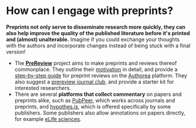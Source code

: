 # How can I engage with preprints?

**Preprints not only serve to disseminate research more quickly, they can also help improve the quality of the published literature before it's printed and (almost) unalterable.** Imagine if you could exchange your thoughts with the authors and incorporate changes instead of being stuck with a final version!

* The [**PreReview**](https://www.prereview.org/) project aims to make preprints and reviews thereof commonplace. They outline their [motivation](https://www.prereview.org/users/8850/articles/198235-welcome-to-prereview) in detail, and provide a [step-by-step guide](https://prereview.org/users/8850/articles/199648-how-to-post-with-prereview-org) for preprint reviews on the [Authorea](https://authorea.com/) platform. They also suggest a [prereview journal club](https://www.prereview.org/users/164141/articles/205430-how-to-start-a-prereview-journal-club-tips-email-templates), and provide a starter kit for interested researchers.
* There are several **platforms that collect commentary** on papers and preprints alike, such as [PubPeer](https://pubpeer.com/), which works across journals and preprints, and [hypothes.is](https://web.hypothes.is), which is offered specifically by some publishers. Some publishers also allow annotations on papers directly, for example [eLife sciences](https://elifesciences.org).
